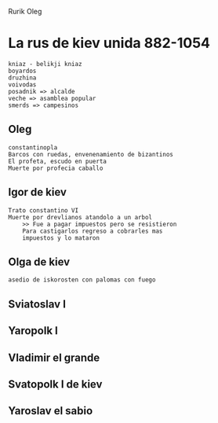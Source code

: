 Rurik
Oleg

# La rus de kiev unida 882-1054
	kniaz - belikji kniaz
	boyardos
	druzhina
	voivodas
	posadnik => alcalde
	veche => asamblea popular
	smerds => campesinos
## Oleg
	constantinopla
	Barcos con ruedas, envenenamiento de bizantinos
	El profeta, escudo en puerta
	Muerte por profecia caballo
## Igor de kiev
	Trato constantino VI
	Muerte por drevlianos atandolo a un arbol
		>> Fue a pagar impuestos pero se resistieron
		Para castigarlos regreso a cobrarles mas
		impuestos y lo mataron
## Olga de kiev
	asedio de iskorosten con palomas con fuego
## Sviatoslav I
## Yaropolk I
## Vladimir el grande
## Svatopolk I de kiev
## Yaroslav el sabio
